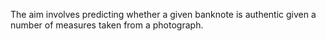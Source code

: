 The aim involves predicting whether a given banknote is authentic given a number of measures taken from a photograph.
